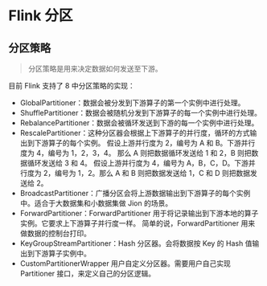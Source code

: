 # Flink 分区

## 分区策略

> 分区策略是用来决定数据如何发送至下游。

目前 Flink 支持了 8 中分区策略的实现：

- GlobalPartitioner：数据会被分发到下游算子的第一个实例中进行处理。
- ShufflePartitioner：数据会被随机分发到下游算子的每一个实例中进行处理。
- RebalancePartitioner：数据会被循环发送到下游的每一个实例中进行处理。
- RescalePartitioner：这种分区器会根据上下游算子的并行度，循环的方式输出到下游算子的每个实例。 假设上游并行度为 2，编号为 A 和 B。下游并行度为 4，编号为 1，2，3，4。 那么 A 则把数据循环发送给 1 和 2，B 则把数据循环发送给 3 和 4。 假设上游并行度为 4，编号为 A，B，C，D。下游并行度为 2，编号为 1，2。那么 A 和 B 则把数据发送给 1，C 和 D 则把数据发送给 2。
- BroadcastPartitioner：广播分区会将上游数据输出到下游算子的每个实例中。适合于大数据集和小数据集做 Jion 的场景。
- ForwardPartitioner：ForwardPartitioner 用于将记录输出到下游本地的算子实例。它要求上下游算子并行度一样。 简单的说，ForwardPartitioner 用来做数据的控制台打印。
- KeyGroupStreamPartitioner：Hash 分区器。会将数据按 Key 的 Hash 值输出到下游算子实例中。
- CustomPartitionerWrapper 用户自定义分区器。需要用户自己实现 Partitioner 接口，来定义自己的分区逻辑。